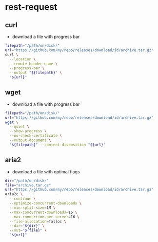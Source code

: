 # rest-request

## curl

- download a file with progress bar

```bash
filepath="/path/on/disk/"
url="https://github.com/my/repo/releases/download/id/archive.tar.gz"
curl \
  --location \
  --remote-header-name \
  --progress-bar \
  --output "${filepath}" \
  "${url}"
```

## wget

- download a file with progress bar

```bash
filepath="/path/on/disk/"
url="https://github.com/my/repo/releases/download/id/archive.tar.gz"
wget \
  --quiet \
  --show-progress \
  --no-check-certificate \
  --output-document \
  "${filepath}" --content-disposition "${url}"
```

## aria2

- download a file with optimal flags

```bash
dir="/path/on/disk/"
file="archive.tar.gz"
url="https://github.com/my/repo/releases/download/id/archive.tar.gz"
aria2c \
  --continue \
  --optimize-concurrent-downloads \
  --min-split-size=1M \
  --max-concurrent-downloads=16 \
  --max-connection-per-server=16 \
  --file-allocation=falloc \
  --dir="${dir}" \
  --out="${file}" \
  "${url}"
```
